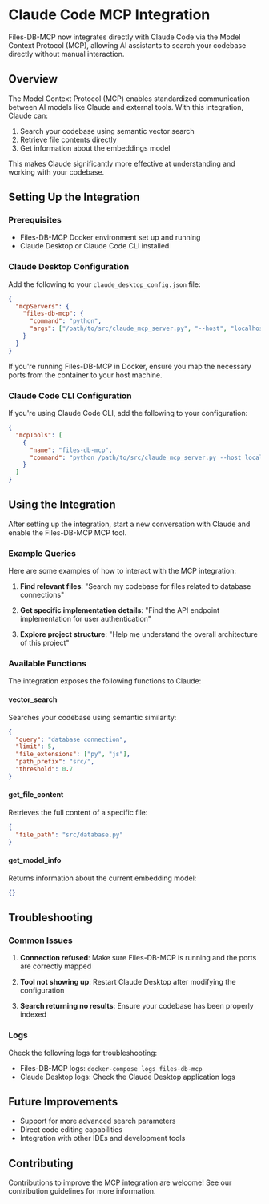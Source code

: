 # Claude Code MCP Integration

Files-DB-MCP now integrates directly with Claude Code via the Model Context Protocol (MCP), allowing AI assistants to search your codebase directly without manual interaction.

## Overview

The Model Context Protocol (MCP) enables standardized communication between AI models like Claude and external tools. With this integration, Claude can:

1. Search your codebase using semantic vector search
2. Retrieve file contents directly
3. Get information about the embeddings model

This makes Claude significantly more effective at understanding and working with your codebase.

## Setting Up the Integration

### Prerequisites

- Files-DB-MCP Docker environment set up and running
- Claude Desktop or Claude Code CLI installed

### Claude Desktop Configuration

Add the following to your `claude_desktop_config.json` file:

```json
{
  "mcpServers": {
    "files-db-mcp": {
      "command": "python",
      "args": ["/path/to/src/claude_mcp_server.py", "--host", "localhost", "--port", "6333"]
    }
  }
}
```

If you're running Files-DB-MCP in Docker, ensure you map the necessary ports from the container to your host machine.

### Claude Code CLI Configuration

If you're using Claude Code CLI, add the following to your configuration:

```json
{
  "mcpTools": [
    {
      "name": "files-db-mcp",
      "command": "python /path/to/src/claude_mcp_server.py --host localhost --port 6333"
    }
  ]
}
```

## Using the Integration

After setting up the integration, start a new conversation with Claude and enable the Files-DB-MCP MCP tool.

### Example Queries

Here are some examples of how to interact with the MCP integration:

1. **Find relevant files**: "Search my codebase for files related to database connections"

2. **Get specific implementation details**: "Find the API endpoint implementation for user authentication"

3. **Explore project structure**: "Help me understand the overall architecture of this project"

### Available Functions

The integration exposes the following functions to Claude:

#### vector_search

Searches your codebase using semantic similarity:

```json
{
  "query": "database connection",
  "limit": 5,
  "file_extensions": ["py", "js"],
  "path_prefix": "src/",
  "threshold": 0.7
}
```

#### get_file_content

Retrieves the full content of a specific file:

```json
{
  "file_path": "src/database.py"
}
```

#### get_model_info

Returns information about the current embedding model:

```json
{}
```

## Troubleshooting

### Common Issues

1. **Connection refused**: Make sure Files-DB-MCP is running and the ports are correctly mapped

2. **Tool not showing up**: Restart Claude Desktop after modifying the configuration

3. **Search returning no results**: Ensure your codebase has been properly indexed

### Logs

Check the following logs for troubleshooting:

- Files-DB-MCP logs: `docker-compose logs files-db-mcp`
- Claude Desktop logs: Check the Claude Desktop application logs

## Future Improvements

- Support for more advanced search parameters
- Direct code editing capabilities
- Integration with other IDEs and development tools

## Contributing

Contributions to improve the MCP integration are welcome! See our contribution guidelines for more information.